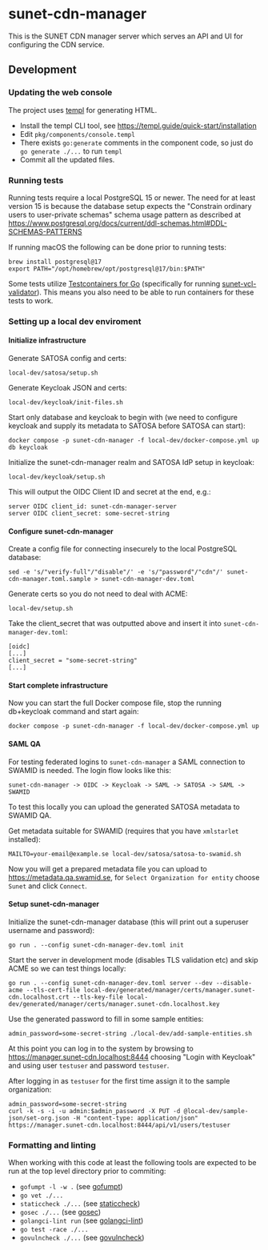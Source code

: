 # sunet-cdn-manager
This is the SUNET CDN manager server which serves an API and UI for
configuring the CDN service.

## Development
### Updating the web console
The project uses [templ](https://templ.guide) for generating HTML.
* Install the templ CLI tool, see https://templ.guide/quick-start/installation
* Edit `pkg/components/console.templ`
* There exists `go:generate` comments in the component code, so just do `go generate ./...` to run `templ`
* Commit all the updated files.

### Running tests
Running tests require a local PostgreSQL 15 or newer. The need for
at least version 15 is because the database setup expects the "Constrain
ordinary users to user-private schemas" schema usage pattern as described at
https://www.postgresql.org/docs/current/ddl-schemas.html#DDL-SCHEMAS-PATTERNS

If running macOS the following can be done prior to running tests:
```
brew install postgresql@17
export PATH="/opt/homebrew/opt/postgresql@17/bin:$PATH"
```

Some tests utilize [Testcontainers for Go](https://golang.testcontainers.org)
(specifically for running
[sunet-vcl-validator](https://github.com/SUNET/sunet-vcl-validator)). This
means you also need to be able to run containers for these tests to work.

### Setting up a local dev enviroment
#### Initialize infrastructure
Generate SATOSA config and certs:
```
local-dev/satosa/setup.sh
```

Generate Keycloak JSON and certs:
```
local-dev/keycloak/init-files.sh
```

Start only database and keycloak to begin with (we need to configure keycloak and supply its metadata to SATOSA before SATOSA can start):
```
docker compose -p sunet-cdn-manager -f local-dev/docker-compose.yml up db keycloak
```

Initialize the sunet-cdn-manager realm and SATOSA IdP setup in keycloak:
```
local-dev/keycloak/setup.sh
```

This will output the OIDC Client ID and secret at the end, e.g.:
```
server OIDC client_id: sunet-cdn-manager-server
server OIDC client_secret: some-secret-string
```

#### Configure sunet-cdn-manager
Create a config file for connecting insecurely to the local PostgreSQL database:
```
sed -e 's/"verify-full"/"disable"/' -e 's/"password"/"cdn"/' sunet-cdn-manager.toml.sample > sunet-cdn-manager-dev.toml
```

Generate certs so you do not need to deal with ACME:
```
local-dev/setup.sh
```

Take the client_secret that was outputted above and insert it into
`sunet-cdn-manager-dev.toml`:
```
[oidc]
[...]
client_secret = "some-secret-string"
[...]
```

#### Start complete infrastructure
Now you can start the full Docker compose file, stop the running db+keycloak command and start again:
```
docker compose -p sunet-cdn-manager -f local-dev/docker-compose.yml up
```

#### SAML QA
For testing federated logins to `sunet-cdn-manager` a SAML connection to SWAMID is
needed. The login flow looks like this:
```
sunet-cdn-manager -> OIDC -> Keycloak -> SAML -> SATOSA -> SAML -> SWAMID
```

To test this locally you can upload the generated SATOSA metadata to
SWAMID QA.

Get metadata suitable for SWAMID (requires that you have `xmlstarlet` installed):
```
MAILTO=your-email@example.se local-dev/satosa/satosa-to-swamid.sh
```

Now you will get a prepared metadata file you can upload to
https://metadata.qa.swamid.se, for `Select Organization for entity` choose
`Sunet` and click `Connect`.

#### Setup sunet-cdn-manager
Initialize the sunet-cdn-manager database (this will print out a superuser username and password):
```
go run . --config sunet-cdn-manager-dev.toml init
```

Start the server in development mode (disables TLS validation etc) and skip
ACME so we can test things locally:
```
go run . --config sunet-cdn-manager-dev.toml server --dev --disable-acme --tls-cert-file local-dev/generated/manager/certs/manager.sunet-cdn.localhost.crt --tls-key-file local-dev/generated/manager/certs/manager.sunet-cdn.localhost.key
```

Use the generated password to fill in some sample entities:
```
admin_password=some-secret-string ./local-dev/add-sample-entities.sh
```

At this point you can log in to the system by browsing to
https://manager.sunet-cdn.localhost:8444 choosing "Login with Keycloak" and
using user `testuser` and password `testuser`.

After logging in as `testuser` for the first time assign it to the sample organization:
```
admin_password=some-secret-string
curl -k -s -i -u admin:$admin_password -X PUT -d @local-dev/sample-json/set-org.json -H "content-type: application/json" https://manager.sunet-cdn.localhost:8444/api/v1/users/testuser
```

### Formatting and linting
When working with this code at least the following tools are expected to be
run at the top level directory prior to commiting:

* `gofumpt -l -w .` (see [gofumpt](https://github.com/mvdan/gofumpt))
* `go vet ./...`
* `staticcheck ./...` (see [staticcheck](https://staticcheck.io))
* `gosec ./...` (see [gosec](https://github.com/securego/gosec))
* `golangci-lint run` (see [golangci-lint](https://golangci-lint.run))
* `go test -race ./...`
* `govulncheck ./...` (see [govulncheck](https://go.dev/doc/tutorial/govulncheck))
